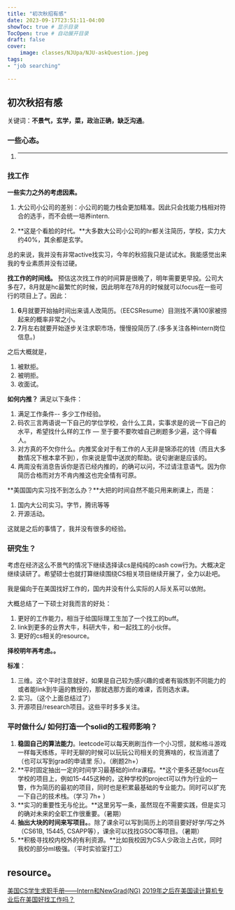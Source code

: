 ```yaml
---
title: "初次秋招有感"
date: 2023-09-17T23:51:11-04:00
showToc: true # 显示目录
TocOpen: true # 自动展开目录
draft: false
cover:
    image: classes/NJUpa/NJU-askQuestion.jpeg
tags: 
- "job searching"
  
---
```



## 初次秋招有感
关键词：**不景气，玄学，菜，政治正确，缺乏沟通**。

### 一些心态。
1. ****

### 找工作
**一些实力之外的考虑因素。**
1. 大公司小公司的差别：小公司的能力栈会更加精准。因此只会找能力栈相对符合的选手，而不会统一培养intern.

2. **这是个看脸的时代。**大多数大公司小公司的hr都关注简历，学校，实力大约40%，其余都是玄学。

总的来说，我并没有非常active找实习，今年的秋招我只是试试水。我能感觉出来我的专业素质并没有过硬。

**找工作的时间线。**
预估这次找工作的时间算是很晚了，明年需要更早投。公司大多在7，8月就是hc最繁忙的时候，因此明年在78月的时候就可以focus在一些可行的项目上了。因此：
1. **6**月就要开始抽时间出来请人改简历。（EECSResume）目测找不满100家被捞起来的概率非常之小。
2. **7**月左右就要开始逐步关注求职市场，慢慢投简历了.(多多关注各种intern岗位信息。)

之后大概就是，
1. 被默拒。
2. 被明拒。
3. 收面试。

**如何内推？**
满足以下条件：
1. 满足工作条件-- 多少工作经验。
2. 码农三言两语说一下自己的学位学校，会什么工具，实事求是的说一下自己的水平，希望找什么样的工作 — 至于要不要吹嘘自己刷题多少遍，这个得看人。
3. 对方真的不欠你什么。内推奖金对于有工作的人无非是锦添花的钱（而且大多数情况下根本拿不到），你来说是雪中送炭的帮助。说句谢谢是应该的。
4. 两周没有消息告诉你是否已经内推的，的确可以问，不过请注意语气。因为你简历合格而对方不肯内推这也完全情有可原。


**美国国内实习找不到怎么办？**大把的时间自然不能只用来刷课上，而是：
1. 国内大公司实习。字节，腾讯等等
2. 开源活动。

这就是之后的事情了，我并没有很多的经验。

### 研究生？
考虑在经济这么不景气的情况下继续选择读cs是纯纯的cash cow行为。大概决定继续读研了。希望硕士也就打算继续围绕CS相关项目继续开展了，全力以赴吧。

我是偏向于在美国找好工作的，国内并没有什么实际的人际关系可以依附。

大概总结了一下硕士对我而言的好处：
1. 更好的工作能力，相当于给国际理工生加了一个找工的buff。
2. link到更多的业界大牛，科研大牛，和一起找工的小伙伴。
3. 更好的cs相关的resource。 

**择校明年再考虑。。**

**标准**：
1. 三维。这个平时注意就好，如果是自己较为感兴趣的或者有锻炼到不同能力的或者能link到牛逼的教授的，那就选那方面的难课，否则选水课。
2. 实习。（这个上面总结过了）
3. 开源项目/research项目。这些平时多多关注。

### 平时做什么/ 如何打造一个solid的工程师影响？
1. **稳固自己的算法能力**。leetcode可以每天刷刷当作一个小习惯，就和格斗游戏一样每天练练，平时无聊的时候可以玩玩公司相关的竞赛啥的，权当消遣了（也可以写到grad的申请里 乐）。（刷题2h+）
2. **平时固定抽出一定的时间学习最基础的infra课程。**这个更多还是focus在学校的项目上，例如15-445这种的，这种学校的project可以作为行业的一瞥，作为简历的最初的项目，同时也是积累最基础的专业能力。同时可以扩充一下自己的技术栈。（学习 7h+ ）
3. **实习的重要性无与伦比。**这里另写一条，虽然现在不需要实践，但是实习的确对未来的全职工作很重要。（暑期）
4. **抽出大块的时间来写项目。**。除了课余可以写到简历上的项目要好好学/写之外（CS61B, 15445, CSAPP等），课余可以找找GSOC等项目。（暑期）
5. **积极寻找校内校外的有利资源。**比如我校因为CS人少政治上占优，同时我校的部分ml极强。（平时实验室打工）


## resource。
[美国CS学生求职手册——Intern和NewGrad(NG)](https://zhuanlan.zhihu.com/p/631415125)
[2019年之后在美国读计算机专业后在美国好找工作吗？](https://www.zhihu.com/question/308480307/answer/2287852900)